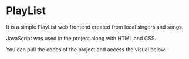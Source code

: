 # PlayList

It is a simple PlayList web frontend created from local singers and songs.

JavaScript was used in the project along with HTML and CSS.

You can pull the codes of the project and access the visual below.
